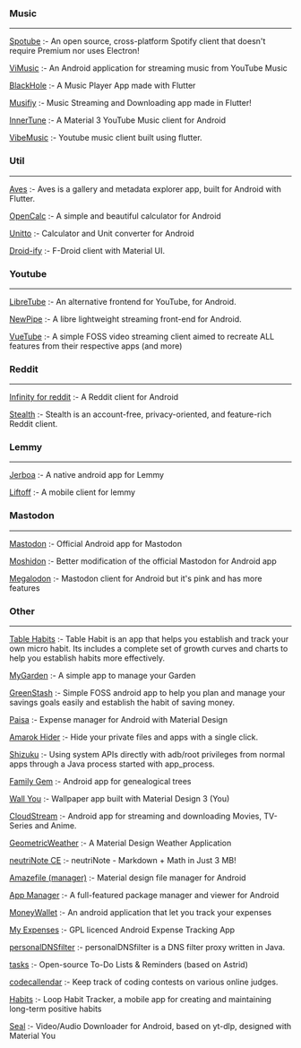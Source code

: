 ### Music
----------------------------------------------
[Spotube](https://github.com/KRTirtho/spotube) :- An open source, cross-platform Spotify client that doesn't require Premium nor uses Electron!

[ViMusic](https://github.com/vfsfitvnm/ViMusic) :- An Android application for streaming music from YouTube Music

[BlackHole](https://github.com/Sangwan5688/BlackHole) :- A Music Player App made with Flutter

[Musifiy](https://github.com/gokadzev/Musify) :- Music Streaming and Downloading app made in Flutter! 

[InnerTune](https://github.com/z-huang/InnerTune) :- A Material 3 YouTube Music client for Android 

[VibeMusic](https://github.com/sheikhhaziq/vibemusic) :- Youtube music client built using flutter. 


### Util
----------------------------------------------
[Aves](https://github.com/deckerst/aves) :- Aves is a gallery and metadata explorer app, built for Android with Flutter. 

[OpenCalc](https://github.com/Darkempire78/OpenCalc) :- A simple and beautiful calculator for Android 

[Unitto](https://github.com/sadellie/unitto) :- Calculator and Unit converter for Android 

[Droid-ify](https://github.com/Iamlooker/Droid-ify) :- F-Droid client with Material UI. 


### Youtube
----------------------------------------------
[LibreTube](https://github.com/libre-tube/LibreTube) :- An alternative frontend for YouTube, for Android.

[NewPipe](https://github.com/TeamNewPipe/NewPipe) :- A libre lightweight streaming front-end for Android.

[VueTube](https://github.com/VueTubeApp/VueTube) :- A simple FOSS video streaming client aimed to recreate ALL features from their respective apps (and more) 


### Reddit
----------------------------------------------
[Infinity for reddit](https://github.com/Docile-Alligator/Infinity-For-Reddit) :- A Reddit client for Android 

[Stealth](https://gitlab.com/cosmosapps/stealth) :- Stealth is an account-free, privacy-oriented, and feature-rich Reddit client.


### Lemmy
----------------------------------------------
[Jerboa](https://github.com/dessalines/jerboa) :- A native android app for Lemmy 

[Liftoff](https://github.com/liftoff-app/liftoff) :- A mobile client for lemmy 


### Mastodon
----------------------------------------------
[Mastodon](https://github.com/mastodon/mastodon-android) :- Official Android app for Mastodon

[Moshidon](https://github.com/LucasGGamerM/moshidon) :- Better modification of the official Mastodon for Android app 

[Megalodon](https://github.com/sk22/megalodon) :- Mastodon client for Android but it's pink and has more features 


### Other
----------------------------------------------
[Table Habits](https://github.com/FriesI23/mhabit) :- Table Habit is an app that helps you establish and track your own micro habit. Its includes a complete set of growth curves and charts to help you establish habits more effectively.

[MyGarden](https://gitlab.com/m9712) :- A simple app to manage your Garden

[GreenStash](https://github.com/Pool-Of-Tears/GreenStash) :- Simple FOSS android app to help you plan and manage your savings goals easily and establish the habit of saving money. 

[Paisa](https://github.com/RetroMusicPlayer/Paisa) :- Expense manager for Android with Material Design 

[Amarok Hider](https://github.com/deltazefiro/Amarok-Hider) :- Hide your private files and apps with a single click. 

[Shizuku](https://github.com/RikkaApps/Shizuku) :- Using system APIs directly with adb/root privileges from normal apps through a Java process started with app_process. 

[Family Gem](https://github.com/michelesalvador/FamilyGem) :- Android app for genealogical trees

[Wall You](https://github.com/Bnyro/WallYou) :- Wallpaper app built with Material Design 3 (You) 

[CloudStream](https://github.com/recloudstream/cloudstream) :- Android app for streaming and downloading Movies, TV-Series and Anime. 

[GeometricWeather](https://github.com/WangDaYeeeeee/GeometricWeather) :- A Material Design Weather Application 

[neutriNote CE](https://github.com/appml/neutrinote) :- neutriNote - Markdown + Math in Just 3 MB! 

[Amazefile (manager)](https://github.com/TeamAmaze/AmazeFileManager) :- Material design file manager for Android 

[App Manager](https://github.com/MuntashirAkon/AppManager) :- A full-featured package manager and viewer for Android 

[MoneyWallet](https://github.com/AndreAle94/moneywallet) :- An android application that let you track your expenses 

[My Expenses](https://github.com/mtotschnig/MyExpenses) :- GPL licenced Android Expense Tracking App 

[personalDNSfilter](https://github.com/IngoZenz/personaldnsfilter) :- personalDNSfilter is a DNS filter proxy written in Java.

[tasks](https://github.com/tasks/tasks) :- Open-source To-Do Lists & Reminders (based on Astrid)

[codecallendar](https://github.com/stackbuffer/CodeCalendar) :- Keep track of coding contests on various online judges. 

[Habits](https://github.com/iSoron/uhabits) :- Loop Habit Tracker, a mobile app for creating and maintaining long-term positive habits 

[Seal](https://github.com/JunkFood02/Seal) :- Video/Audio Downloader for Android, based on yt-dlp, designed with Material You 